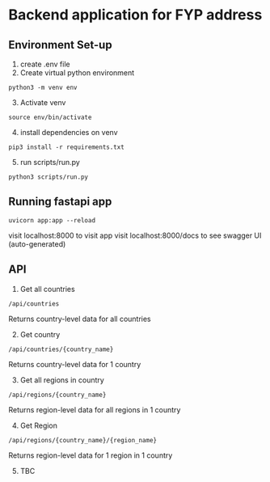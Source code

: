 # Backend application for FYP address

## Environment Set-up
1. create .env file
2. Create virtual python environment
```
python3 -m venv env
```
3. Activate venv
```
source env/bin/activate
``` 
4. install dependencies on venv
```
pip3 install -r requirements.txt
```
5. run scripts/run.py
```
python3 scripts/run.py
```

## Running fastapi app 
```
uvicorn app:app --reload
```

visit localhost:8000 to visit app
visit localhost:8000/docs to see swagger UI (auto-generated)

## API

1. Get all countries
```
/api/countries
```
Returns country-level data for all countries 

2. Get country
```
/api/countries/{country_name}
```
Returns country-level data for 1 country

3. Get all regions in country
```
/api/regions/{country_name}
```
Returns region-level data for all regions in 1 country

4. Get Region
```
/api/regions/{country_name}/{region_name}
```
Returns region-level data for 1 region in 1 country

5. TBC